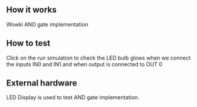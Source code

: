 <!---

This file is used to generate your project datasheet. Please fill in the information below and delete any unused
sections.

You can also include images in this folder and reference them in the markdown. Each image must be less than
512 kb in size, and the combined size of all images must be less than 1 MB.
-->

## How it works

Wowki AND gate implementation

## How to test

Click on the run simulation to check the LED bulb glows when we connect the inputs IN0 and IN1 and when output is connected to OUT 0

## External hardware

LED Display is used to test AND gate implementation.

